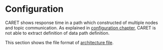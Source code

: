 # Configuration

CARET shows response time in a path which constructed of multiple nodes and topic communication.
As explained in [configuration chapter](../../configuration/index.md), CARET is not able to extract definition of data path definition.

This section shows the file format of [architecture file](./architecture_file.md).
